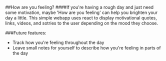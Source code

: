 ##How are you feeling?
####If you're having a rough day and just need some motivation, maybe 'How are you feeling' can help you brighten your day a little. This simple webapp uses react to display motivational quotes, links, videos, and sotries to the user depending on the mood they choose.

###Future features:
* Track how you're feeling throughout the day
* Leave small notes for yourself to describe how you're feeling in parts of the day